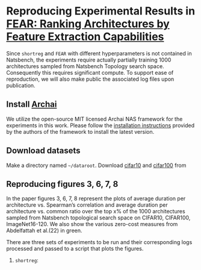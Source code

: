 # Reproducing Experimental Results in [FEAR: Ranking Architectures by Feature Extraction Capabilities](anonymous)

Since `shortreg` and `FEAR` with different hyperparameters is not 
contained in Natsbench, the experiments require actually partially training 
1000 architectures sampled from Natsbench Topology search space. 
Consequently this requires significant compute. To support ease of reproduction,
we will also make public the associated log files upon publication.

## Install [Archai](https://github.com/microsoft/archai/tree/master/archai)
We utilize the open-source MIT licensed Archai NAS framework for the 
experiments in this work. Please follow the 
[installation instructions](https://github.com/microsoft/archai/blob/master/docs/install.md)
provided by the authors of the framework to install the latest version. 

## Download datasets
Make a directory named `~/dataroot`.
Download [cifar10](https://www.cs.toronto.edu/~kriz/cifar-10-python.tar.gz) 
and [cifar100](https://www.cs.toronto.edu/~kriz/cifar-10-python.tar.gz) from 


## Reproducing figures 3, 6, 7, 8

In the paper figures 3, 6, 7, 8 represent the plots of average duration 
per architecture vs. Spearman’s correlation and 
average duration per architecture vs. common ratio over the top x% of the 
1000 architectures sampled from Natsbench topological search space on 
CIFAR10, CIFAR100, ImageNet16-120. We also show the various zero-cost 
measures from Abdelfattah et al.(22) in green. 

There are three sets of experiments to be run and their corresponding
logs processed and passed to a script that plots the figures.

1. `shortreg`: 



